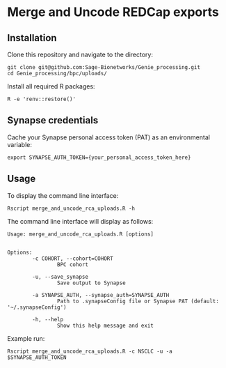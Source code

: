 # Merge and Uncode REDCap exports



## Installation

Clone this repository and navigate to the directory:
```
git clone git@github.com:Sage-Bionetworks/Genie_processing.git
cd Genie_processing/bpc/uploads/
```

Install all required R packages:
```
R -e 'renv::restore()'
```

## Synapse credentials

Cache your Synapse personal access token (PAT) as an environmental variable:
```
export SYNAPSE_AUTH_TOKEN={your_personal_access_token_here}
```

## Usage

To display the command line interface:
```
Rscript merge_and_uncode_rca_uploads.R -h
```

The command line interface will display as follows:
```
Usage: merge_and_uncode_rca_uploads.R [options]


Options:
        -c COHORT, --cohort=COHORT
                BPC cohort

        -u, --save_synapse
                Save output to Synapse

        -a SYNAPSE_AUTH, --synapse_auth=SYNAPSE_AUTH
                Path to .synapseConfig file or Synapse PAT (default: '~/.synapseConfig')

        -h, --help
                Show this help message and exit
```

Example run: 
```
Rscript merge_and_uncode_rca_uploads.R -c NSCLC -u -a $SYNAPSE_AUTH_TOKEN
```